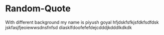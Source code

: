 # Random-Quote
With different background
my name is piyush goyal
hfjdskfsfkjsfdkfsdfdsk
jskfasjfjeoiewwsdnsfnfsd
diasklfdoofefefdejcdddjkdddlkdkdk
